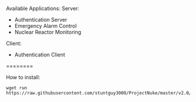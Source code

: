 Available Applications:
Server:
 - Authentication Server
 - Emergency Alarm Control
 - Nuclear Reactor Monitoring
 
Client:
 - Authentication Client
 
 
========
 
How to install:

```
wget run https://raw.githubusercontent.com/stuntguy3000/ProjectNuke/master/v2.0/ProjectNukeDownloader.lua
```